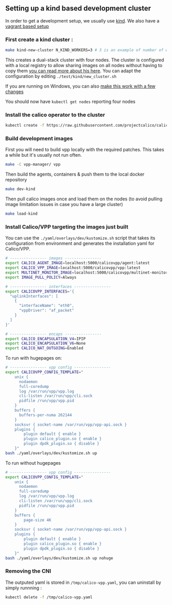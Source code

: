 ## Setting up a kind based development cluster

In order to get a development setup, we usually use [kind](https://kind.sigs.k8s.io/).
We also have a [vagrant based setup](https://github.com/projectcalico/vpp-dataplane/blob/master/test/vagrant)

### First create a kind cluster :
````bash
make kind-new-cluster N_KIND_WORKERS=3 # 3 is an example of number of worker nodes in your cluster
````
This creates a dual-stack cluster with four nodes. The cluster is configured with a local registry to allow sharing images on all nodes without having to copy them [you can read more about his here](https://kind.sigs.k8s.io/docs/user/local-registry/). You can adapt the configuration by editing `./test/kind/new_cluster.sh`

If you are running on Windows, you can also [make this work with a few changes](https://github.com/projectcalico/vpp-dataplane/blob/master/test/kind/wsl_deployment_on_kind.md)

You should now have `kubectl get nodes` reporting four nodes

### Install the calico operator to the cluster
````bash
kubectl create -f https://raw.githubusercontent.com/projectcalico/calico/master/manifests/tigera-operator.yaml
````

### Build development images

First you will need to build vpp locally with the required patches. This takes a while but it's usually not run often.
````bash
make -C vpp-manager/ vpp
````

Then build the agents, containers & push them to the local docker repository
````bash
make dev-kind
````

Then pull calico images once and load them on the nodes (to avoid pulling image limitation issues in case you have a large cluster)
````bash
make load-kind
````

### Install Calico/VPP targeting the images just built

You can use the `./yaml/overlays/dev/kustomize.sh` script that takes its configuration from environment and generates the installation yaml for Calico/VPP.

````bash
# ---------------- images ----------------
export CALICO_AGENT_IMAGE=localhost:5000/calicovpp/agent:latest
export CALICO_VPP_IMAGE=localhost:5000/calicovpp/vpp:latest
export MULTINET_MONITOR_IMAGE=localhost:5000/calicovpp/multinet-monitor:latest
export IMAGE_PULL_POLICY=Always

# ---------------- interfaces ----------------
export CALICOVPP_INTERFACES='{
  "uplinkInterfaces": [
    {
      "interfaceName": "eth0",
      "vppDriver": "af_packet"
    }
  ]
}'

# ---------------- encaps ----------------
export CALICO_ENCAPSULATION_V4=IPIP
export CALICO_ENCAPSULATION_V6=None
export CALICO_NAT_OUTGOING=Enabled
````
To run with hugepages on:

````bash
# ---------------- vpp config ----------------
export CALICOVPP_CONFIG_TEMPLATE="
    unix {
      nodaemon
      full-coredump
      log /var/run/vpp/vpp.log
      cli-listen /var/run/vpp/cli.sock
      pidfile /run/vpp/vpp.pid
    }
    buffers {
      buffers-per-numa 262144
    }
    socksvr { socket-name /var/run/vpp/vpp-api.sock }
    plugins {
        plugin default { enable }
        plugin calico_plugin.so { enable }
        plugin dpdk_plugin.so { disable }
    }"
bash ./yaml/overlays/dev/kustomize.sh up
````

To run without hugepages
````bash
# ---------------- vpp config ----------------
export CALICOVPP_CONFIG_TEMPLATE="
    unix {
      nodaemon
      full-coredump
      log /var/run/vpp/vpp.log
      cli-listen /var/run/vpp/cli.sock
      pidfile /run/vpp/vpp.pid
    }
    buffers {
        page-size 4K
    }
    socksvr { socket-name /var/run/vpp/vpp-api.sock }
    plugins {
        plugin default { enable }
        plugin calico_plugin.so { enable }
        plugin dpdk_plugin.so { disable }
    }"
bash ./yaml/overlays/dev/kustomize.sh up nohuge
````

### Removing the CNI

The outputed yaml is stored in `/tmp/calico-vpp.yaml`, you can uninstall by simply runnning :
````bash
kubectl delete -f /tmp/calico-vpp.yaml
````
